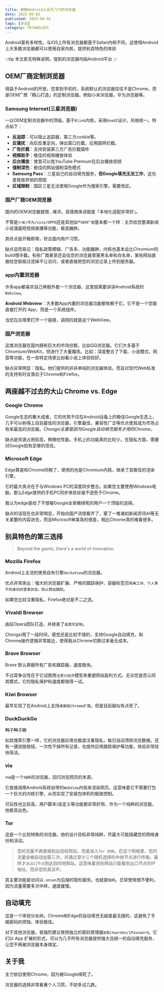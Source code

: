 ```yaml
---
title: 聊聊Android上五花八门的浏览器
date: 2025-09-02
published: 2025-09-02
tags: [杂谈]
category: TECHNOLOGY
---
```

Android富有多样性。与iOS上所有浏览器都基于Safari内核不同，这使得Android上大多数浏览器都可以使用自家内核，提供别具特色的体验

:::tip
本文若无特殊说明，提到的浏览器均指Android平台
:::

## OEM厂商定制浏览器
得益于Android的开放，您拿到手机时，系统默认的浏览器往往不是Chrome，而是OEM厂商「精心打造」的定制浏览器。例如小米浏览器，华为浏览器等。

### Samsung Internet(三星浏览器)
一众OEM定制浏览器中的顶级。基于`Blink`内核，采用`OneUI`设计，风格统一。特点如下：

- **反追踪**：可以阻止追踪器，第三方cookie等。
- **反骚扰**：向后反重定向，弹出窗口拦截，应用跳转拦截。
- **广告拦截**：支持安装第三方广告拦截插件
- **视频助手**：极佳的视频播放体验
- **后台播放**：使其可以免YouTube Premium在后台播放视频
- **强制深色**：极佳的网站强制深色模式
- **Samsung Pass**：三星自己的自动填充服务，**但Google填充无法工作**，这也是我放弃他的原因
- **区域限制**：国区三星无法使用Google作为搜索引擎，需要改区。

### 国产厂商OEM浏览器
国内的OEM浏览器就很...难评。高情商来讲就是「本地化适配非常好」。

不管是`小米/华为/vivo/OPPO`还是其他`国产OEM厂商`基本都一个样：主页给您塞满新闻小说漫画短视频直播等功能，极其臃肿。

其优点是开箱即用，符合国内用户习惯。

缺点显而易见：隐私政策模糊、广告多、功能臃肿，内核也基本会比Chromium的build慢半截。有些厂商甚至还会往您的浏览器里塞黑名单和白名单，某些网站直接给您偷偷过滤掉不让访问，或者直接把您的浏览记录上传到服务器。

### app内置浏览器
许多app都喜欢自己再额外套一个浏览器，这里就需要讲讲Android系统的`Webview`。

**Android Webview**：大多数App内置的浏览器功能都依赖于它。它不是一个您能直接打开的 App，而是一个系统组件。

当您在应用里打开一个链接，调用的就是这个WebView。

### 国产浏览器
这类浏览器在国内拥有巨大的市场份额，比如QQ浏览器。它们大多基于Chromium/WebKit，但进行了大量魔改。比如：深度整合了下载、小说模式、网盘等功能，在一些特定场景比如看小说上体验较好。

缺点非常明显：隐私。他们提供的并非单纯的浏览器体验。而且对现代Web标准的支持有时会落后于Chrome和Firefox。

## 两座越不过去的大山 Chrome vs. Edge

### Google Chrome
Google生态的集大成者，它的优势不仅在Android设备上的极佳Google生态上，几乎可以称得上目前最佳的浏览器，引擎最佳，兼容性广泛等优点使其成为市场占有率最高的浏览器。_Chongxi主要是因为Google自动填充服务才用的Chrome。_

缺点是资源占用较高，稍微吃性能。手机上的功能真的比较少。在隐私方面，需要对Google抱有足够的信任。

### Microsoft Edge
Edge算是和Chrome同根了，使用的也是Chromium内核，继承了其极佳的渲染引擎。

它的最大卖点在于与Windows PC的深度同步整合。如果您主要使用Windows电脑，那么Edge提供的手机PC同步体验丝毫不逊色于Chrome。

我认为edge是给了不想被Google全家桶绑死的用户一个顶级的选择。

缺点的话现在也非常明显，开始向国产流氓看齐了，塞了一堆诸如新闻资讯AI等无关紧要的内容进去，而且Microsoft审美真的很差，相比Chrome真的难看很多。

## 别具特色的第三选择

>Beyond the giants, there's a world of innovation.

### Mozilla Firefox
Android上主流的使用自有引擎`GeckoView`的浏览器。

优点非常突出：强大的浏览器扩展、严格的跟踪保护、容器标签页`隔离工作、个人等不同身份的登录状态，防止跨站跟踪`。

如果您比较注重隐私，Firefox绝对是不二之选。

### Vivaldi Browser
由前Opera团队打造，并继承了`高度可定制`。

Chongxi用了一段时间，感觉还是比较不错的，支持Google自动填充，和Chrome操作逻辑非常接近，使得我从Chrome切换过来毫无成本。

### Brave Browser
Brave 默认屏蔽所有广告和跟踪器，速度极快。

不过其争议性在于它试图用`注意力经济`模型来重塑网站盈利方式。无论您是否认同其模式，它的隐私保护和速度都值得一试。

### Kiwi Browser
最早实现了在Android上支持`桌面版Chrome扩展`。但是目前疑似有点死了。

### DuckDuckGo
~~鸭子鸭子跑~~ 

如其搜索引擎一样，它的浏览器应用也极度注重隐私，每日自动清除浏览数据，还有一键烧毁按钮，一次性干掉所有记录，也提供应用跟踪保护等功能，体验非常轻快简洁。

### via
via是一个`纯粹`的浏览器，回归浏览网页的本源。

它直接调用Android系统自带的`WebView`内核来渲染网页。这意味着它不需要打包一个巨大的内核引擎，从而实现了安装包体积的极致控制。

可玩性也比较高，用户脚本/自定义等功能都非常好用，作为一个纯粹的浏览器，他极其出色。

### Tor
这是一个比较特殊的浏览器。他的设计目标非常纯粹，尽最大可能隐藏您的网络身份和活动。

>您的流量不再直接到达目标网站，而是进入`Tor 网络`。在这个网络里，您的流量会被自动加密三次，并通过至少三个随机选择的中继节点进行传输，最终才从`出口节点`到达目的地网站。这意味着目标网站只能看到出口节点的IP地址，而非您的真实IP。

其主要功能是访问以`.onion`为后缀的隐形服务。也就是`暗网`。日常使用很不便利，因为流量需要多次中转，速度缓慢。

## 自动填充
这是一个体验分水岭。Chrome和Edge的自动填充无疑是最无缝的，这避免了手输密码的烦恼，体验极佳。

对于其他浏览器，我强烈建议使用独立的密码管理器`如Bitwarden/1Password`。它们以 App 扩展的形式，可以为几乎所有浏览器提供强大且统一的自动填充服务，让您不再被浏览器本身绑定。

## 关于我
主力依旧使用Chrome，因为被Google绑死了。

浏览器的选择非常看重个人习惯，不妨多试几款。
